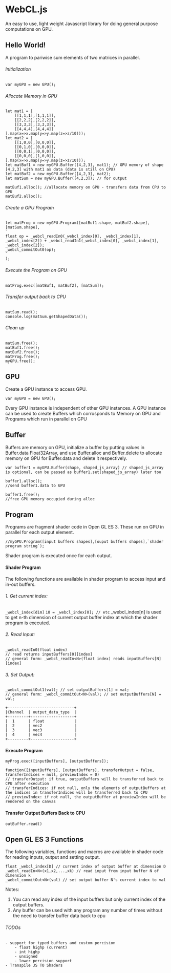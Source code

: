 # WebCL.js
An easy to use, light weight Javascript library for doing general purpose computations on GPU.

## Hello World!
A program to pariwise sum elements of two matrices in parallel.

###### Initialization
```
var myGPU = new GPU();
```
###### Allocate Memory in GPU
```
let mat1 = [
	[[1,1,1],[1,1,1]],
	[[2,2,2],[2,2,2]],
	[[3,3,3],[3,3,3]],
	[[4,4,4],[4,4,4]]
].map(x=>x.map(y=>y.map(z=>z/10)));
let mat2 = [
	[[1,0,0],[0,0,0]],
	[[0,1,0],[0,0,0]],
	[[0,0,1],[0,0,0]],
	[[0,0,0],[1,0,0]],
].map(x=>x.map(y=>y.map(z=>z/10)));
let matBuf1 = new myGPU.Buffer([4,2,3], mat1); // GPU memory of shape [4,2,3] with mat1 as data (data is still on CPU) 
let matBuf2 = new myGPU.Buffer([4,2,3], mat2);
let matSum = new myGPU.Buffer([4,2,3]); // for output

matBuf1.alloc(); //allocate memory on GPU - transfers data from CPU to GPU
matBuf2.alloc(); 

```
###### Create a GPU Program
```
let matProg = new myGPU.Program([matBuf1.shape, matBuf2.shape], [matSum.shape], 
`
float op = _webcl_readIn0(_webcl_index[0], _webcl_index[1], _webcl_index[2]) + _webcl_readIn1(_webcl_index[0], _webcl_index[1], _webcl_index[2]);
_webcl_commitOut0(op);
`
);
```
###### Execute the Program on GPU
```
matProg.exec([matBuf1, matBuf2], [matSum]);
```
###### Transfer output back to CPU
```
matSum.read();
console.log(matSum.getShapedData());
```
###### Clean up
```
matSum.free();
matBuf1.free();
matBuf2.free();
matProg.free();
myGPU.free();
```
## GPU
Create a GPU instance to access GPU.
```
var myGPU = new GPU();
```
Every GPU instance is independent of other GPU instances.
A GPU instance can be used to create Buffers which corrosponds to Memory on GPU and Programs which run in parallel on GPU

## Buffer
Buffers are memory on GPU, initialize a buffer by putting values in Buffer.data Float32Array, and use Buffer.alloc and Buffer.delete to allocate memory on GPU for Buffer.data and delete it respectively.
```
var buffer1 = myGPU.Buffer(shape, shaped_js_array) // shaped_js_array is optional, can be passed as buffer1.set(shaped_js_array) later too

buffer1.alloc();
//send buffer1.data to GPU

buffer1.free();
//free GPU memory occupied during alloc
```

## Program
Programs are fragment shader code in Open GL ES 3. These run on GPU in parallel for each output element.
```
//myGPU.Program([input buffers shapes],[ouput buffers shapes],`shader program string`);
```
Shader program is executed once for each output.
#### Shader Program
The following functions are available in shader program to access input and in-out buffers.
###### 1. Get current index: 
```_webcl_index[dim]```
```i0 = _webcl_index[0]; // etc```
_webcl_index[n] is used to get n-th dimension of current output buffer index at which the shader program is executed.
###### 2. Read Input:
```
_webcl_readIn0(float index)
// read returns inputBuffers[0][index]
// general form: _webcl_readIn<N>(float index) reads inputBuffers[N][index]
```
###### 3. Set Output:
```_webcl_commitOut0(val); // set outputBuffers[0] = val;
_webcl_commitOut1(val); // set outputBuffers[1] = val;
// general form: _webcl_commitOut<N>(val); // set outputBuffers[N] = val;
```
<!-- ###### 4. Channel Support: -->
```
+-----------------------------+
|Channel  | output_data_type  |
+---------+-------------------+
|  1      | float             |
|  2      | vec2              |
|  3      | vec3              |
|  4      | vec4              |
+---------+-------------------+
```
#### Execute Program
```
myProg.exec([inputBuffers], [outputBuffers]);

function([inputBuffers], [outputBuffers], transferOutput = false, transferIndices = null, previewIndex = 0)
// transferOutput: if true, outputBuffers will be transferred back to CPU after execution
// transferIndices: if not null, only the elements of outputBuffers at the indices in transferIndices will be transferred back to CPU
// previewIndex: if not null, the outputBuffer at previewIndex will be rendered on the canvas
```

#### Transfer Output Buffers Back to CPU
```
outBuffer.read()
```
## Open GL ES 3 Functions
The following variables, functions and macros are available in shader code for reading inputs, output and setting output.
```
float _webcl_index[D] // current index of output buffer at dimension D
_webcl_readIn<N>(x1,x2,...,xk) // read input from input buffer N of dimension k
_webcl_commitOut<N>(val) // set output buffer N's current index to val

```
Notes:
1. You can read any index of the input buffers but only current index of the output buffers.
2. Any buffer can be used with any program any number of times without the need to transfer buffer data back to cpu

###### TODOs
```
- support for typed buffers and custom percision
	- float highp (current)
	- int highp
	- unsigned
	- lower percision support
- Transpile JS TO Shaders

```
